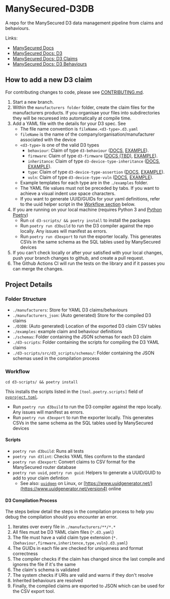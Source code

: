 # ManySecured-D3DB

A repo for the ManySecured D3 data management pipeline from claims and behaviours.

Links:
- [ManySecured Docs](https://specs.manysecured.net/)
- [ManySecured Docs: D3](https://specs.manysecured.net/d3)
- [ManySecured Docs: D3 Claims](https://specs.manysecured.net/d3/D3%20claims)
- [ManySecured Docs: D3 Behaviours](https://specs.manysecured.net/d3/D3%20behaviourss)

## How to add a new D3 claim

For contributing changes to code, please see [CONTRIBUTING.md](./CONTRIBUTING.md).

1. Start a new branch.
2. Within the `manufacturers folder` folder, create the claim files for the manufacturers products. If you organisae your files into subdirectories they will be recuresed into automatically at compile time.
3. Add a YAML file with the details for your D3 spec. See
    - The file name convention is `fileName.<d3-type>.d3.yaml`
    - `fileName` is the name of the company/organisation/manufacturer associated with the device
    - `<d3-type>` is one of the valid D3 types
        - `behaviour`: Claim of type `d3-behaviour` ([DOCS](https://specs.manysecured.net/d3/D3%20claims/#assert-device-type-static-behaviour), [EXAMPLE]()).
        - `firmware`: Claim of type `d3-firmware` ([DOCS (TBD)](https://specs.manysecured.net/d3), [EXAMPLE]()).
        - `inheritance`: Claim of type `d3-device-type-inheritance` ([DOCS](https://specs.manysecured.net/d3/D3%20claims/#assert-device-type-inheritance), [EXAMPLE]()).
        - `type`: Claim of type `d3-device-type-assertion` ([DOCS](https://specs.manysecured.net/d3/D3%20claims/#assert-device-type), [EXAMPLE]()).
        - `vuln`: Claim of type `d3-device-type-vuln` ([DOCS](https://specs.manysecured.net/d3/D3%20claims/#assert-device-type-vulnerability), [EXAMPLE]()).
    - Example templates for each type are in the `./examples` folder.
    - The YAML file values must not be preceded by tabs. If you want to achieve a visual indent use space characters.
    - If you want to generate UUID/GUIDs for your yaml definitions, refer to the uuid helper script in the [Workflow section](#workflow) below.
4. If you are running on your local machine (requires Python 3 and [Python Poetry](https://python-poetry.org/))
    - Run `cd d3-scripts/ && poetry install` to install the packages
    - Run `poetry run d3build` to run the D3 compiler against the repo locally. Any issues will manifest as errors.
    - Run `poetry run d3export` to run the exporter locally. This generates CSVs in the same schema as the SQL tables used by ManySecured devices
5. If you can't check locally or after your satisfied with your local changes, push your branch changes to github, and create a pull request.
6. The Github Actions CI will run the tests on the library and if it passes you can merge the changes.

## Project Details

### Folder Structure
- `./manufacturers`: Store for YAML D3 claims/behaviours
- `./manufacturers_json`: (Auto generated) Store for the compiled D3 claims
- `./D3DB`: (Auto generated) Location of the exported D3 claim CSV tables
- `./examples`: example claim and behaviour definitions
- `./schemas`: Folder containing the JSON schemas for each D3 claim
- `./d3-scripts`: Folder containing the scripts for compiling the D3 YAML claims
- `./d3-scripts/src/d3_scripts/schemas/`: Folder containing the JSON schemas used in the compilation process

### Workflow

`cd d3-scripts/ && poetry install`

This installs the scripts listed in the `[tool.poetry.scripts]` field of [`pyproject.toml`](./d3-scripts/pyproject.toml).
- Run `poetry run d3build` to run the D3 compiler against the repo locally. Any issues will manifest as errors.
- Run `poetry run d3export` to run the exporter locally. This generates CSVs in the same schema as the SQL tables used by ManySecured devices

#### Scripts

- `poetry run d3build`: Runs all tests
- `poetry run d3lint`: Checks YAML files conform to the standard
- `poetry run d3export`: Convert claims to CSV format for the ManySecured router database
- `poetry run uuid`, `poetry run guid`: Helpers to generate a UUID/GUID to add to your claim defintion
    - See also: [`uuidgen`](https://man7.org/linux/man-pages/man1/uuidgen.1.html) on Linux, or [https://www.uuidgenerator.net/](https://www.uuidgenerator.net/version4) online

#### D3 Compilation Process

The steps below detail the steps in the compilation process to help you
debug the compilation should you encounter an error.
1. Iterates over every file in `./manufacturers/**/*.*`
2. All files must be D3 YAML claim files (`*.d3.yaml`)
3. The file must have a valid claim type extension (`*.{behaviour,firmware,inheritence,type,vuln}.d3.yaml`)
4. The GUIDs in each file are checked for uniqueness and format correctness
5. The compiler checks if the claim has changed since the last compile and ignores the file if it's the same
6. The claim's schema is validated
7. The system checks if URIs are valid and warns if they don't resolve
8. Inherited behaviours are resolved
9. Finally, the compiled claims are exported to JSON which can be used for the CSV export tool.
